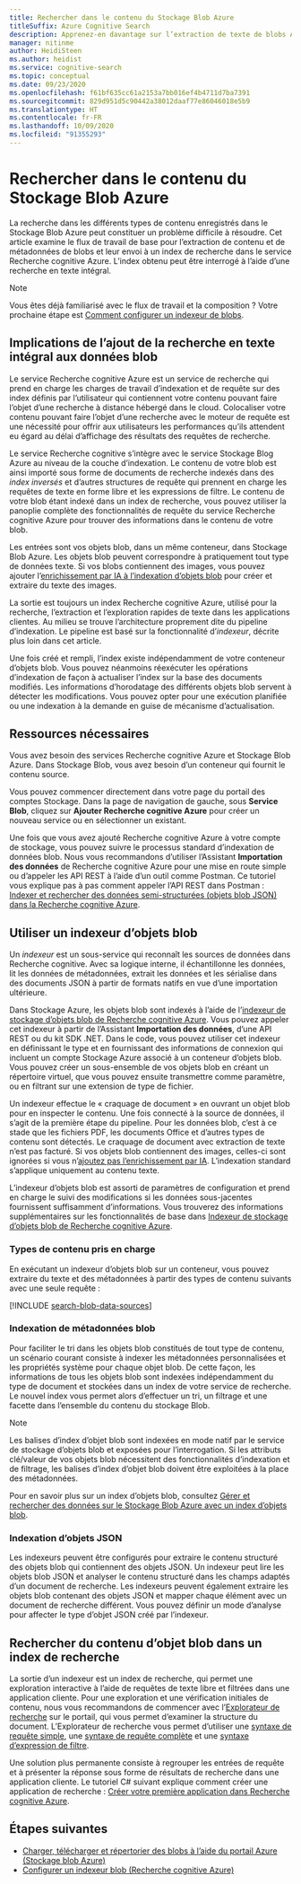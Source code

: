 ```yaml
---
title: Rechercher dans le contenu du Stockage Blob Azure
titleSuffix: Azure Cognitive Search
description: Apprenez-en davantage sur l’extraction de texte de blobs Azure et la recherche en texte intégral dans un index de Recherche cognitive Azure.
manager: nitinme
author: HeidiSteen
ms.author: heidist
ms.service: cognitive-search
ms.topic: conceptual
ms.date: 09/23/2020
ms.openlocfilehash: f61bf635cc61a2153a7bb016ef4b4711d7ba7391
ms.sourcegitcommit: 829d951d5c90442a38012daaf77e86046018e5b9
ms.translationtype: HT
ms.contentlocale: fr-FR
ms.lasthandoff: 10/09/2020
ms.locfileid: "91355293"
---
```

# <a name="search-over-azure-blob-storage-content"></a>Rechercher dans le contenu du Stockage Blob Azure

La recherche dans les différents types de contenu enregistrés dans le Stockage Blob Azure peut constituer un problème difficile à résoudre. Cet article examine le flux de travail de base pour l’extraction de contenu et de métadonnées de blobs et leur envoi à un index de recherche dans le service Recherche cognitive Azure. L’index obtenu peut être interrogé à l’aide d’une recherche en texte intégral.

> [!NOTE]
> Vous êtes déjà familiarisé avec le flux de travail et la composition ? Votre prochaine étape est [Comment configurer un indexeur de blobs](search-howto-indexing-azure-blob-storage.md).

## <a name="what-it-means-to-add-full-text-search-to-blob-data"></a>Implications de l’ajout de la recherche en texte intégral aux données blob

Le service Recherche cognitive Azure est un service de recherche qui prend en charge les charges de travail d’indexation et de requête sur des index définis par l’utilisateur qui contiennent votre contenu pouvant faire l’objet d’une recherche à distance hébergé dans le cloud. Colocaliser votre contenu pouvant faire l’objet d’une recherche avec le moteur de requête est une nécessité pour offrir aux utilisateurs les performances qu’ils attendent eu égard au délai d’affichage des résultats des requêtes de recherche.

Le service Recherche cognitive s’intègre avec le service Stockage Blog Azure au niveau de la couche d’indexation. Le contenu de votre blob est ainsi importé sous forme de documents de recherche indexés dans des *index inversés* et d’autres structures de requête qui prennent en charge les requêtes de texte en forme libre et les expressions de filtre. Le contenu de votre blob étant indexé dans un index de recherche, vous pouvez utiliser la panoplie complète des fonctionnalités de requête du service Recherche cognitive Azure pour trouver des informations dans le contenu de votre blob.

Les entrées sont vos objets blob, dans un même conteneur, dans Stockage Blob Azure. Les objets blob peuvent correspondre à pratiquement tout type de données texte. Si vos blobs contiennent des images, vous pouvez ajouter l’[enrichissement par IA à l’indexation d’objets blob](search-blob-ai-integration.md) pour créer et extraire du texte des images.

La sortie est toujours un index Recherche cognitive Azure, utilisé pour la recherche, l’extraction et l’exploration rapides de texte dans les applications clientes. Au milieu se trouve l’architecture proprement dite du pipeline d’indexation. Le pipeline est basé sur la fonctionnalité d’*indexeur*, décrite plus loin dans cet article.

Une fois créé et rempli, l’index existe indépendamment de votre conteneur d’objets blob. Vous pouvez néanmoins réexécuter les opérations d’indexation de façon à actualiser l’index sur la base des documents modifiés. Les informations d’horodatage des différents objets blob servent à détecter les modifications. Vous pouvez opter pour une exécution planifiée ou une indexation à la demande en guise de mécanisme d’actualisation.

## <a name="required-resources"></a>Ressources nécessaires

Vous avez besoin des services Recherche cognitive Azure et Stockage Blob Azure. Dans Stockage Blob, vous avez besoin d’un conteneur qui fournit le contenu source.

Vous pouvez commencer directement dans votre page du portail des comptes Stockage. Dans la page de navigation de gauche, sous **Service Blob**, cliquez sur **Ajouter Recherche cognitive Azure** pour créer un nouveau service ou en sélectionner un existant. 

Une fois que vous avez ajouté Recherche cognitive Azure à votre compte de stockage, vous pouvez suivre le processus standard d’indexation de données blob. Nous vous recommandons d’utiliser l’Assistant **Importation des données** de Recherche cognitive Azure pour une mise en route simple ou d’appeler les API REST à l’aide d’un outil comme Postman. Ce tutoriel vous explique pas à pas comment appeler l’API REST dans Postman : [Indexer et rechercher des données semi-structurées (objets blob JSON) dans la Recherche cognitive Azure](search-semi-structured-data.md). 

## <a name="use-a-blob-indexer"></a>Utiliser un indexeur d’objets blob

Un *indexeur* est un sous-service qui reconnaît les sources de données dans Recherche cognitive. Avec sa logique interne, il échantillonne les données, lit les données de métadonnées, extrait les données et les sérialise dans des documents JSON à partir de formats natifs en vue d’une importation ultérieure. 

Dans Stockage Azure, les objets blob sont indexés à l’aide de l’[indexeur de stockage d’objets blob de Recherche cognitive Azure](search-howto-indexing-azure-blob-storage.md). Vous pouvez appeler cet indexeur à partir de l’Assistant **Importation des données**, d’une API REST ou du kit SDK .NET. Dans le code, vous pouvez utiliser cet indexeur en définissant le type et en fournissant des informations de connexion qui incluent un compte Stockage Azure associé à un conteneur d’objets blob. Vous pouvez créer un sous-ensemble de vos objets blob en créant un répertoire virtuel, que vous pouvez ensuite transmettre comme paramètre, ou en filtrant sur une extension de type de fichier.

Un indexeur effectue le « craquage de document » en ouvrant un objet blob pour en inspecter le contenu. Une fois connecté à la source de données, il s’agit de la première étape du pipeline. Pour les données blob, c’est à ce stade que les fichiers PDF, les documents Office et d’autres types de contenu sont détectés. Le craquage de document avec extraction de texte n’est pas facturé. Si vos objets blob contiennent des images, celles-ci sont ignorées si vous n’[ajoutez pas l’enrichissement par IA](search-blob-ai-integration.md). L’indexation standard s’applique uniquement au contenu texte.

L’indexeur d’objets blob est assorti de paramètres de configuration et prend en charge le suivi des modifications si les données sous-jacentes fournissent suffisamment d’informations. Vous trouverez des informations supplémentaires sur les fonctionnalités de base dans [Indexeur de stockage d’objets blob de Recherche cognitive Azure](search-howto-indexing-azure-blob-storage.md).

### <a name="supported-content-types"></a>Types de contenu pris en charge

En exécutant un indexeur d’objets blob sur un conteneur, vous pouvez extraire du texte et des métadonnées à partir des types de contenu suivants avec une seule requête :

[!INCLUDE [search-blob-data-sources](../../includes/search-blob-data-sources.md)]

### <a name="indexing-blob-metadata"></a>Indexation de métadonnées blob

Pour faciliter le tri dans les objets blob constitués de tout type de contenu, un scénario courant consiste à indexer les métadonnées personnalisées et les propriétés système pour chaque objet blob. De cette façon, les informations de tous les objets blob sont indexées indépendamment du type de document et stockées dans un index de votre service de recherche. Le nouvel index vous permet alors d’effectuer un tri, un filtrage et une facette dans l’ensemble du contenu du stockage Blob.

> [!NOTE]
> Les balises d’index d’objet blob sont indexées en mode natif par le service de stockage d’objets blob et exposées pour l’interrogation. Si les attributs clé/valeur de vos objets blob nécessitent des fonctionnalités d’indexation et de filtrage, les balises d’index d’objet blob doivent être exploitées à la place des métadonnées.
>
> Pour en savoir plus sur un index d’objets blob, consultez [Gérer et rechercher des données sur le Stockage Blob Azure avec un index d’objets blob](../storage/blobs/storage-manage-find-blobs.md).

### <a name="indexing-json-blobs"></a>Indexation d’objets JSON

Les indexeurs peuvent être configurés pour extraire le contenu structuré des objets blob qui contiennent des objets JSON. Un indexeur peut lire les objets blob JSON et analyser le contenu structuré dans les champs adaptés d’un document de recherche. Les indexeurs peuvent également extraire les objets blob contenant des objets JSON et mapper chaque élément avec un document de recherche différent. Vous pouvez définir un mode d’analyse pour affecter le type d’objet JSON créé par l’indexeur.

## <a name="search-blob-content-in-a-search-index"></a>Rechercher du contenu d’objet blob dans un index de recherche 

La sortie d’un indexeur est un index de recherche, qui permet une exploration interactive à l’aide de requêtes de texte libre et filtrées dans une application cliente. Pour une exploration et une vérification initiales de contenu, nous vous recommandons de commencer avec l’[Explorateur de recherche](search-explorer.md) sur le portail, qui vous permet d’examiner la structure du document. L’Explorateur de recherche vous permet d’utiliser une [syntaxe de requête simple](query-simple-syntax.md), une [syntaxe de requête complète](query-lucene-syntax.md) et une [syntaxe d’expression de filtre](query-odata-filter-orderby-syntax.md).

Une solution plus permanente consiste à regrouper les entrées de requête et à présenter la réponse sous forme de résultats de recherche dans une application cliente. Le tutoriel C# suivant explique comment créer une application de recherche : [Créer votre première application dans Recherche cognitive Azure](tutorial-csharp-create-first-app.md).

## <a name="next-steps"></a>Étapes suivantes

+ [Charger, télécharger et répertorier des blobs à l’aide du portail Azure (Stockage blob Azure)](../storage/blobs/storage-quickstart-blobs-portal.md)
+ [Configurer un indexeur blob (Recherche cognitive Azure)](search-howto-indexing-azure-blob-storage.md)